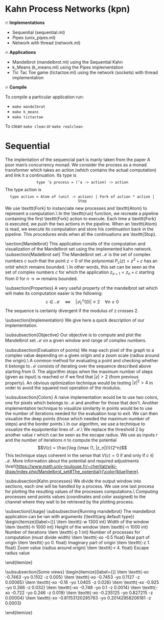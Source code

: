 # Kahn Process Networks  (kpn)

:fire: **Implementations**
- Sequential (sequential.ml)
- Pipes (unix_pipes.ml)
- Network with thread (network.ml)

:fire: **Applications**
- Mandelbrot (mandelbrot.ml) using the Sequential Kahn
- k_Means (k_means.ml) using the Pipes implementation
- Tic Tac Toe game (tictactoe.ml) using the network (sockets) with thread implementation

:fire: **Compile**

To compile a particular application run: 
  * `make mandelbrot`
  * `make k_means`
  * `make tictactoe`
  
To clean `make clean` or `make realclean`

# Sequential
The implentation of the sequencial part is manly taken from the paper  A poor man’s concurrency monad. We consider the process as a monad transformer which takes an action (which contains the actual computation) and link it a continuation. Its type is $$\texttt{type 'a process = ('a -> action) -> action}$$
The type action is $$\texttt{type action  = Atom of (unit -> action) | Fork of action * action | Stop}$$
We use \texttt{Fork} to instanciate new processes and \texttt{Atom} to represent a computation.\\
In the \texttt{run} function, we recreate a pipeline containing the first \texttt{Fork} action to execute. Each time a \texttt{Fork} is executed, we push the two actions in the pipeline. When an \texttt{Atom} is read, we execute its computation and store his continuation back in the pipeline. This procedures ends when all the continuations are \texttt{Stop}.

\section{Mandelbrot}
This application consits of the computation and visualization of the Mandelbrot set using the implemented kahn network.
\subsection{Madelbrot set}
The Mandelbrot set $\mathcal{M}$ is the set of complex numbers $c$ such that the point $z = 0$ of the polynomial $P_c(z) = z^2 + c$ has an orbit which remains bounded. \\
In other words, this set can be seen as the set of complex numbers $c$ for which the application $z_{n+1} = z_n + c$ starting from $0$ for $n \rightarrow \infty$ remains bounded.

\subsection{Properties}
A very useful property of the mandelbrot set which will make its computation easier is the following:
	$$c \in \mathcal{M}  \quad \Longleftrightarrow \quad |\mathcal{P}^n_c(0)| \leq 2 \quad \forall n\geq 0$$
The sequence is certainly divergent if the modulus of z crosses 2.

\subsection{Implementation}
We give here a quick description of our implementation.

\subsubsection{Objective}
Our objective is to compute and plot the Mandelbrot set $\mathcal{M}$ on a given window and range of complex numbers.

\subsubsection{Evaluation of points}
We map each pixel of the graph to a complex value depending on a given origin and a zoom scale (radius around the origin).\\
A common method for evaluating a point and checking whether it belongs to $\mathcal{M}$ consists of iterating over the sequence described above starting from $0$. The algorithm stops when the maximum number of steps (given as input) is reached or if we find that $|z| > 2$ (from previous property). An obvious optimization technique would be testing $|z|^2 > 4$ in order to avoid the squared root operation of the modulus.

\subsubsection{Colors}
A naive implementation would be to use two colors, one for pixels which belongs to $\mathcal{M}$ and another for those that don't. Another implementation technique to visualize similarity in points would be to use the number of iterations needed for the evaluation loop to exit. We can then visualize the deep points (those which needed the maximum number of steps) and the border points.\\
In our algorithm, we use a technique to visualize the equipotential lines of $\mathcal{M}$.\\
We replace the threshold $2$ by another value $r$ which can be seen as the escape radius. We use as inputs $r$ and the number of iterations $n$ to compute the potential $$V(c) = \frac{\log (\max (1, |z_n|))}{2^n}$$
This technique stays coherent in the sense that $V(c) = 0$ if and only if $c \in \mathcal{M}$. More information about the potential and required adjustments \href{https://www.math.univ-toulouse.fr/~cheritat/wiki-draw/index.php/Mandelbrot_set#The_potential}{\color{blue}here}. 


\subsubsection{Kahn processes}
We divide the output window into sections, each one will be handled by a process. We use one last process for plotting the resulting values of the processes computations.\\
Computing processes send points values (coordinates and color assigned) to the channel where they wait to be retrieved by the plotting process.

\subsection{Usage}
\subsubsection{Running mandelbrot}
The mandelbrot application can be ran with arguments (\texttt{arg default type})
\begin{itemize}[label={}]
	\item \texttt{-w 1300 int} Width of the window
	\item \texttt{-h 1000 int} Height of the window
	\item \texttt{-n 1000 int} Number of iterations
	\item \texttt{-p 1 int} Number of processes for computation (must divide width)
	\item \texttt{-xo -0.5 float} Real part of origin
	\item \texttt{-yo 0. float} Imaginary part of origin
	\item \texttt{-z 1. float} Zoom value (radius around origin)
	\item \texttt{-r 4. float} Escape radius value 
	
\end{itemize}

\subsubsection{Some views}
\begin{itemize}[label={}]
	\item \texttt{-xo -0.7463 -yo 0.1102 -z 0.005}
	\item \texttt{-xo -0.7453 -yo 0.1127 -z 0.00065}
	\item \texttt{-xo -0.16 -yo 1.0405 -z 0.026}
	\item \texttt{-xo -0.925 -yo 0.266 -z 0.032}
	\item \texttt{-xo -0.748 -yo 0.1 -z 0.0014}
	\item \texttt{-xo -0.722 -yo 0.246 -z 0.019}
	\item \texttt{-xo -0.235125 -yo 0.827215 -z 0.00004}
	\item \texttt{-xo -0.81153120295763 -yo 0.20142958206181 -z 0.0003}
	
\end{itemize}
